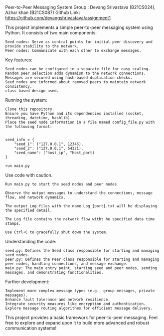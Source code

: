 Peer-to-Peer Messaging System
Group : Devang Srivastava (B21CS024), Azhar khan (B21CS087)
Github Link: https://github.com/devangshrivastava/assignment1

This project implements a simple peer-to-peer messaging system using Python. It consists of two main components:

    Seed nodes: Serve as central points for initial peer discovery and provide stability to the network.
    Peer nodes: Communicate with each other to exchange messages.

Key features:

    Seed nodes can be configured in a separate file for easy scaling.
    Random peer selection adds dynamism to the network connections.
    Messages are secured using hash-based duplication checks.
    Seed nodes are informed about removed peers to maintain network consistency.
    class based design used. 
Running the system:

    Clone this repository.
    Ensure you have Python and its dependencies installed (socket, threading, datetime, hashlib).
    Place the seed node information in a file named config_file.py with the following format:


    seed_info = {
        "seed_1": ("127.0.0.1", 12345),
        "seed_2": ("127.0.0.1", 54321),
        "seed_name": ("host_ip", "host_port)
    }
    
    run main.py

Use code with caution.

    Run main.py to start the seed nodes and peer nodes.

    Observe the output messages to understand the connections, message flow, and network dynamics.

    The output Log files with the name Log_{port}.txt will be displaying the specified detail.

    The Log file contains the network flow witht he specified data time stamps.

    Use Ctrl+C to gracefully shut down the system.

Understanding the code:

    seed.py: Defines the Seed class responsible for starting and managing seed nodes.
    peer.py: Defines the Peer class responsible for starting and managing peer nodes, handling connections, and message exchange.
    main.py: The main entry point, starting seed and peer nodes, sending messages, and demonstrating functionalities.

Further development:

    Implement more complex message types (e.g., group messages, private messages).
    Enhance fault tolerance and network resilience.
    Integrate security measures like encryption and authentication.
    Explore message routing algorithms for efficient message delivery.

This project provides a basic framework for peer-to-peer messaging. Feel free to explore and expand upon it to build more advanced and robust communication systems!
